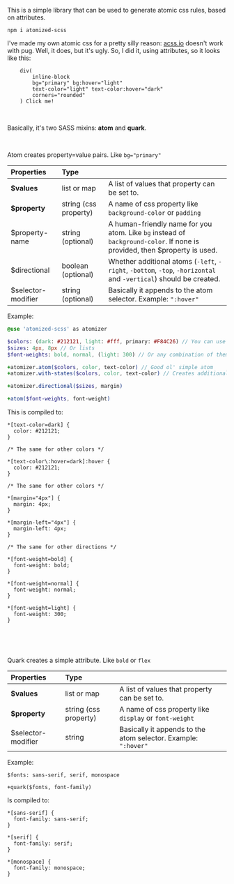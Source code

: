 This is a simple library that can be used to generate atomic css rules, based on attributes.

```
npm i atomized-scss
```

I've made my own atomic css for a pretty silly reason: [acss.io](https://acss.io) doesn't work with pug. Well, it does, but it's ugly. So, I did it, using attributes, so it looks like this:

```pug
    div(
        inline-block
        bg="primary" bg:hover="light"
        text-color="light" text-color:hover="dark"
        corners="rounded"
    ) Click me!
```

&#x200B;

Basically, it's two SASS mixins: **atom** and **quark**.

&#x200B;

Atom creates property=value pairs. Like `bg="primary"`

|Properties|Type||
|:-|:-|:-|
|**$values**|list or map|A list of values that property can be set to.|
|**$property**|string (css property)|A name of css property like `background-color` or `padding`|
|$property-name|string (optional)|A human-friendly name for you atom. Like `bg` instead of `background-color`. If none is provided, then $property is used.|
|$directional|boolean (optional)|Whether additional atoms (`-left`, `-right`, `-bottom`, `-top`, `-horizontal` and `-vertical`) should be created.|
|$selector-modifier|string (optional)|Basically it appends to the atom selector. Example: `":hover"`|


Example:

```SASS
@use 'atomized-scss' as atomizer

$colors: (dark: #212121, light: #fff, primary: #F84C26) // You can use maps
$sizes: 4px, 8px // Or lists
$font-weights: bold, normal, (light: 300) // Or any combination of them

+atomizer.atom($colors, color, text-color) // Good ol' simple atom
+atomizer.with-states($colors, color, text-color) // Creates additional atoms for :hover, :active and :disabled states

+atomizer.directional($sizes, margin)

+atom($font-weights, font-weight)
```

This is compiled to:

    *[text-color=dark] {
      color: #212121;
    }
    
    /* The same for other colors */
    
    *[text-color\:hover=dark]:hover {
      color: #212121;
    }
    
    /* The same for other colors */
    
    *[margin="4px"] {
      margin: 4px;
    }
    
    *[margin-left="4px"] {
      margin-left: 4px;
    }
    
    /* The same for other directions */
    
    *[font-weight=bold] {
      font-weight: bold;
    }
    
    *[font-weight=normal] {
      font-weight: normal;
    }
    
    *[font-weight=light] {
      font-weight: 300;
    }

&#x200B;

&#x200B;

Quark creates a simple attribute. Like `bold` or `flex`

|Properties|Type||
|:-|:-|:-|
|**$values**|list or map|A list of values that property can be set to.|
|**$property**|string (css property)|A name of css property like `display` or `font-weight`|
|$selector-modifier|string|Basically it appends to the atom selector. Example: `":hover"`|

Example:

    $fonts: sans-serif, serif, monospace
    
    +quark($fonts, font-family)

Is compiled to:

    *[sans-serif] {
      font-family: sans-serif;
    }
    
    *[serif] {
      font-family: serif;
    }
    
    *[monospace] {
      font-family: monospace;
    }